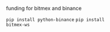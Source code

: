 <p> funding for bitmex and binance</p>

<code>pip install python-binance</code>
<code>pip install bitmex-ws</code>
